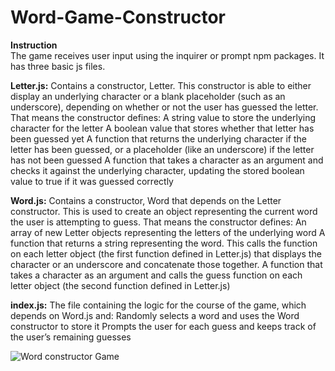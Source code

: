# Word-Game-Constructor

**Instruction**                                 
The game receives user input using the inquirer or prompt npm packages.
It has three basic js files.


**Letter.js:** Contains a constructor, Letter. This constructor is able to either display an underlying character or a blank placeholder (such as an underscore), depending on whether or not the user has guessed the letter. That means the constructor defines:
A string value to store the underlying character for the letter
A boolean value that stores whether that letter has been guessed yet
A function that returns the underlying character if the letter has been guessed, or a placeholder (like an underscore) if the letter has not been guessed
A function that takes a character as an argument and checks it against the underlying character, updating the stored boolean value to true if it was guessed correctly

**Word.js:** Contains a constructor, Word that depends on the Letter constructor. This is used to create an object representing the current word the user is attempting to guess. That means the constructor defines:
An array of new Letter objects representing the letters of the underlying word
A function that returns a string representing the word. This calls the function on each letter object (the first function defined in Letter.js) that displays the character or an underscore and concatenate those together.
A function that takes a character as an argument and calls the guess function on each letter object (the second function defined in Letter.js)

**index.js:** The file containing the logic for the course of the game, which depends on Word.js and:
Randomly selects a word and uses the Word constructor to store it
Prompts the user for each guess and keeps track of the user’s remaining guesses


![Word constructor Game](/images/word-guess-game.png)
